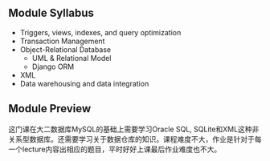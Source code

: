 ## Module Syllabus

- Triggers, views, indexes, and query optimization 
- Transaction Management
- Object-Relational Database
  - UML & Relational Model
  - Django ORM
- XML
- Data warehousing and data integration



## Module Preview

这门课在大二数据库MySQL的基础上需要学习Oracle SQL, SQLite和XML这种非关系型数据库。还需要学习关于数据仓库的知识。课程难度不大，作业是针对于每一个lecture内容出相应的题目，平时好好上课最后作业难度也不大。
